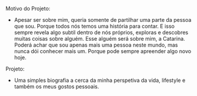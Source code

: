 Motivo do Projeto:
- Apesar ser sobre mim, queria somente de partilhar uma parte da pessoa que sou. Porque todos nós temos uma história para contar.
E isso sempre revela algo subtil dentro de nós próprios, exploras e descobres muitas coisas sobre alguém.
Esse alguém será sobre mim, a Catarina. Poderá achar que sou apenas mais uma pessoa neste mundo, mas nunca dói conhecer mais um.
Porque pode sempre apreender algo novo hoje.

Projeto:
- Uma simples biografia a cerca da minha perspetiva da vida, lifestyle e também os meus gostos pessoais. 